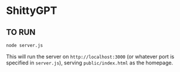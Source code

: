 # ShittyGPT

## TO RUN

```bash
node server.js
```

This will run the server on `http://localhost:3000` (or whatever port is specified in `server.js`), serving `public/index.html` as the homepage.